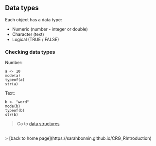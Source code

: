 <h2>Data types</h2>

Each object has a data type:
* Numeric (number - integer or double)
* Character (text)
* Logical (TRUE / FALSE)

<h3>Checking data types</h3>

Number:
```{r}
a <- 10
mode(a)
typeof(a)
str(a)
```

Text:
```{r}
b <- "word"
mode(b)
typeof(b)
str(b)
```

 > Go to [data structures](https://sarahbonnin.github.io/CRG_RIntroduction/datastructure)
<br>
> [back to home page](https://sarahbonnin.github.io/CRG_RIntroduction)

